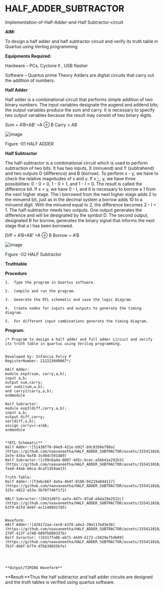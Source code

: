 # HALF_ADDER_SUBTRACTOR

Implementation-of-Half-Adder-and-Half Subtractor-circuit

**AIM:**

To design a half adder and half subtractor circuit and verify its truth table in Quartus using Verilog programming.

**Equipments Required:**

Hardware – PCs, Cyclone II , USB flasher 

Software – Quartus prime Theory Adders are digital circuits that carry out the addition of numbers.

**Half Adder**

Half adder is a combinational circuit that performs simple addition of two binary numbers. The input variables designate the augend and addend bits; the output variables produce the sum and carry. It is necessary to specify two output variables because the result may consist of two binary digits.

Sum = A’B+AB’ =A ⊕ B Carry = AB

![image](https://github.com/naavaneetha/HALF_ADDER_SUBTRACTOR/assets/154305477/bd4a0b2c-cdbc-4184-ab08-81578f121e1f)

Figure -01 HALF ADDER

**Half Subtractor**

The half-subtractor is a combinational circuit which is used to perform subtraction of two bits. It has two inputs, X (minuend) and Y (subtrahend) and two outputs D (difference) and B (borrow). To perform x - y, we have to check the relative magnitudes of x and y. If x ;;, y, we have three possibilities: 0 - 0 = 0, 1 - 0 = 1, and 1 - I = 0. The result is called the difference bit. If x < y, we have 0 - I, and it is necessary to borrow a 1 from the next higher stage. The I borrowed from the next higher stage adds 2 to the minuend bit, just as in the decimal system a borrow adds 10 to a minuend digit. With the minuend equal to 2, the difference becomes 2 - I = 1. The half-subtractor needs two outputs. One output generates the difference and will be designated by the symbol D. The second output, designated B for borrow, generates the binary signal that informs the next stage that a I has been borrowed. 

Diff = A’B+AB’ =A ⊕ B
Borrow = A’B

 ![image](https://github.com/naavaneetha/HALF_ADDER_SUBTRACTOR/assets/154305477/d76b099c-513f-4e7c-843a-e2fd028a531a)

Figure -02 HALF Subtractor

**Truthtable**

**Procedure**
```
1.	Type the program in Quartus software.

2.	Compile and run the program.

3.	Generate the RTL schematic and save the logic diagram.

4.	Create nodes for inputs and outputs to generate the timing diagram.

5.	For different input combinations generate the timing diagram.
```

**Program:**
```
/* Program to design a half adder and full adder circuit and verify its truth table in quartus using Verilog programming.


Developed by: Infancia Felcy P
RegisterNumber: 212223040067*/

HAlf Adder:
module exp3(sum, carry,a,b); 
input a,b; 
output sum,carry; 
xor sum1(sum,a,b); 
and carry1(carry,a,b); 
endmodule

Half Subractor:
module exp3(diff,carry,a,b);
input a,b;
output diff,carry;
xor(diff,a,b);
assign carry=(~a)&b;
endmodule


**RTL Schematic**
Half Adder:![51438f78-04e9-411e-b91f-b9c9350e798a](https://github.com/naavaneetha/HALF_ADDER_SUBTRACTOR/assets/155411010/d8f48c2a-2e7e-434a-9af8-3cd94c591489)
Half Subractor:![c99c6a4a-8087-4d5c-bcec-a5bb41e292b3](https://github.com/naavaneetha/HALF_ADDER_SUBTRACTOR/assets/155411010/2b401c1d-fee8-44ab-b0ca-9caf1354ae13)

Truth Table:
Half Adder:![f3ebcb6f-4a5a-4b4f-8186-94219a0d4117](https://github.com/naavaneetha/HALF_ADDER_SUBTRACTOR/assets/155411010/54945479-325c-4822-a53a-5b70f746f1f2)

HALf Subractor:![6431d8f2-aafa-4d7c-87a8-e64a19e2522c](https://github.com/naavaneetha/HALF_ADDER_SUBTRACTOR/assets/155411010/17f9bf82-b3f9-42fd-8ebf-ec11489d17d5)


Waveform:
HAlf Adder:![d28172aa-cec0-43f8-a4e2-39e117ed3e38](https://github.com/naavaneetha/HALF_ADDER_SUBTRACTOR/assets/155411010/8659261c-27df-413f-a740-689fb680337b)
Half Suractor: ![6317fa06-eb71-4449-b172-c5829e75db09](https://github.com/naavaneetha/HALF_ADDER_SUBTRACTOR/assets/155411010/05bf2ed4-7b3f-4b0f-b7f4-d7bb38655bfe)




**Output/TIMING Waveform**
```
**Result:**Thus the half subtractor and half adder circuits are designed and the truth tables is verified using quartus software.
